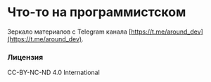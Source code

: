 # Что-то на программистском

Зеркало материалов с Telegram канала [https://t.me/around_dev](https://t.me/around_dev).

### Лицензия

CC-BY-NC-ND 4.0 International
